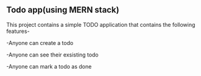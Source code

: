 ## Todo app(using MERN stack)
This project contains a simple TODO application that
contains the following features-

-Anyone can create a todo

-Anyone can see their exsisting todo

-Anyone can mark a todo as done

